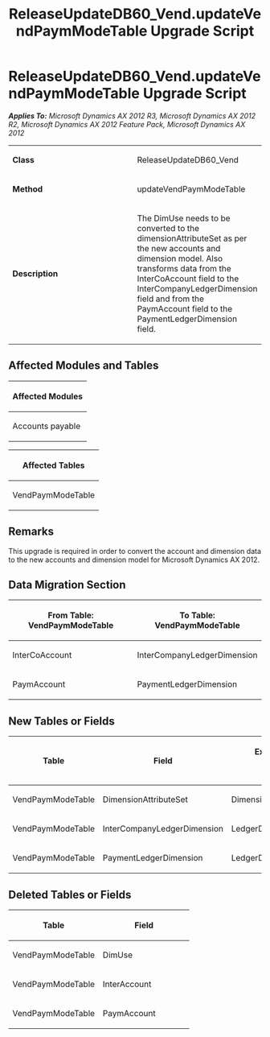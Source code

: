 ﻿---
title: ReleaseUpdateDB60_Vend.updateVendPaymModeTable Upgrade Script
TOCTitle: ReleaseUpdateDB60_Vend.updateVendPaymModeTable Upgrade Script
ms:assetid: 65d97194-556a-0dc2-9fc9-c3dbbb34eb68
ms:mtpsurl: https://msdn.microsoft.com/en-us/library/JJ719210(v=AX.60)
ms:contentKeyID: 49708749
ms.date: 05/18/2015
mtps_version: v=AX.60
---

# ReleaseUpdateDB60\_Vend.updateVendPaymModeTable Upgrade Script 


_**Applies To:** Microsoft Dynamics AX 2012 R3, Microsoft Dynamics AX 2012 R2, Microsoft Dynamics AX 2012 Feature Pack, Microsoft Dynamics AX 2012_

<table>
<colgroup>
<col style="width: 50%" />
<col style="width: 50%" />
</colgroup>
<tbody>
<tr class="odd">
<td><p><strong>Class</strong></p></td>
<td><p>ReleaseUpdateDB60_Vend</p></td>
</tr>
<tr class="even">
<td><p><strong>Method</strong></p></td>
<td><p>updateVendPaymModeTable</p></td>
</tr>
<tr class="odd">
<td><p><strong>Description</strong></p></td>
<td><p>The DimUse needs to be converted to the dimensionAttributeSet as per the new accounts and dimension model. Also transforms data from the InterCoAccount field to the InterCompanyLedgerDimension field and from the PaymAccount field to the PaymentLedgerDimension field.</p></td>
</tr>
</tbody>
</table>


## Affected Modules and Tables

<table>
<colgroup>
<col style="width: 100%" />
</colgroup>
<thead>
<tr class="header">
<th><p>Affected Modules</p></th>
</tr>
</thead>
<tbody>
<tr class="odd">
<td><p>Accounts payable</p></td>
</tr>
</tbody>
</table>


<table>
<colgroup>
<col style="width: 100%" />
</colgroup>
<thead>
<tr class="header">
<th><p>Affected Tables</p></th>
</tr>
</thead>
<tbody>
<tr class="odd">
<td><p>VendPaymModeTable</p></td>
</tr>
</tbody>
</table>


## Remarks

This upgrade is required in order to convert the account and dimension data to the new accounts and dimension model for Microsoft Dynamics AX 2012.

## Data Migration Section

<table>
<colgroup>
<col style="width: 50%" />
<col style="width: 50%" />
</colgroup>
<thead>
<tr class="header">
<th><p>From Table: VendPaymModeTable</p></th>
<th><p>To Table: VendPaymModeTable</p></th>
</tr>
</thead>
<tbody>
<tr class="odd">
<td><p>InterCoAccount</p></td>
<td><p>InterCompanyLedgerDimension</p></td>
</tr>
<tr class="even">
<td><p>PaymAccount</p></td>
<td><p>PaymentLedgerDimension</p></td>
</tr>
</tbody>
</table>


## New Tables or Fields

<table>
<colgroup>
<col style="width: 33%" />
<col style="width: 33%" />
<col style="width: 33%" />
</colgroup>
<thead>
<tr class="header">
<th><p>Table</p></th>
<th><p>Field</p></th>
<th><p>Extended Data Type</p>
<p>-or- Base Enum</p></th>
</tr>
</thead>
<tbody>
<tr class="odd">
<td><p>VendPaymModeTable</p></td>
<td><p>DimensionAttributeSet</p></td>
<td><p>DimensionEnumeration</p></td>
</tr>
<tr class="even">
<td><p>VendPaymModeTable</p></td>
<td><p>InterCompanyLedgerDimension</p></td>
<td><p>LedgerDimensionDefaultAccount</p></td>
</tr>
<tr class="odd">
<td><p>VendPaymModeTable</p></td>
<td><p>PaymentLedgerDimension</p></td>
<td><p>LedgerDimensionDefaultAccount</p></td>
</tr>
</tbody>
</table>


## Deleted Tables or Fields

<table>
<colgroup>
<col style="width: 50%" />
<col style="width: 50%" />
</colgroup>
<thead>
<tr class="header">
<th><p>Table</p></th>
<th><p>Field</p></th>
</tr>
</thead>
<tbody>
<tr class="odd">
<td><p>VendPaymModeTable</p></td>
<td><p>DimUse</p></td>
</tr>
<tr class="even">
<td><p>VendPaymModeTable</p></td>
<td><p>InterAccount</p></td>
</tr>
<tr class="odd">
<td><p>VendPaymModeTable</p></td>
<td><p>PaymAccount</p></td>
</tr>
</tbody>
</table>

  


